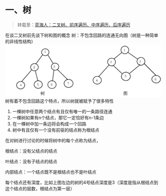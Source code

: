 # 一、树
> 转载至：[蓝海人：二叉树、前序遍历、中序遍历、后序遍历](https://www.cnblogs.com/lanhaicode/p/10358736.html)

在谈二叉树前先谈下树和图的概念
树：不包含回路的连通无向图（树是一种简单的非线性结构）
![树](树_files/1.jpg)
树有着不包含回路这个特点，所以树就被赋予了很多特性

1. 一棵树中任意两个结点有且仅有唯一的一条路径连通
2. 一棵树如果有n个结点，那它一定恰好有n-1条边
3. 在一棵树中加一条边将会构成一个回路
4. 树中有且仅有一个没有前驱的结点称为根结点

 

在对树进行讨论的时候将树中的每个点称为结点，

根结点：没有父结点的结点

叶结点：没有子结点的结点

内部结点：一个结点既不是根结点也不是叶结点

每个结点还有深度，比如上图左边的树的4号结点深度是3（深度是指从根结点到这个结点的层数，根结点为第一层）
